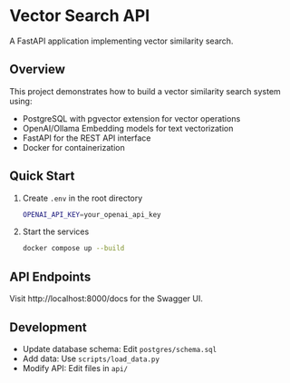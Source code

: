 <!-- 🚧 **Work in Progress** 🚧 -->

# Vector Search API

A FastAPI application implementing vector similarity search.

## Overview

This project demonstrates how to build a vector similarity search system using:
- PostgreSQL with pgvector extension for vector operations
- OpenAI/Ollama Embedding models for text vectorization
- FastAPI for the REST API interface
- Docker for containerization

## Quick Start

1. Create `.env` in the root directory
    ```bash
    OPENAI_API_KEY=your_openai_api_key
    ```

2. Start the services
   ```bash
   docker compose up --build
   ```

## API Endpoints

Visit http://localhost:8000/docs for the Swagger UI.

## Development
- Update database schema: Edit `postgres/schema.sql`
- Add data: Use `scripts/load_data.py`
- Modify API: Edit files in `api/`
